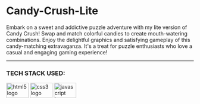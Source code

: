 # Candy-Crush-Lite
Embark on a sweet and addictive puzzle adventure with my lite version of Candy Crush! Swap and match colorful candies to create mouth-watering combinations. Enjoy the delightful graphics and satisfying gameplay of this candy-matching extravaganza. It's a treat for puzzle enthusiasts who love a casual and engaging gaming experience!

---

### TECH STACK USED: 
<div>
  <img src="https://cdn.jsdelivr.net/gh/devicons/devicon/icons/html5/html5-original.svg" height="41" width="60" alt="html5 logo"  />
  <img src="https://cdn.jsdelivr.net/gh/devicons/devicon/icons/css3/css3-original.svg" height="41" width="60" alt="css3 logo"  />
  <img src="https://cdn.jsdelivr.net/gh/devicons/devicon/icons/javascript/javascript-original.svg" height="41" width="60" alt="javascript logo"  />
</div>

###

